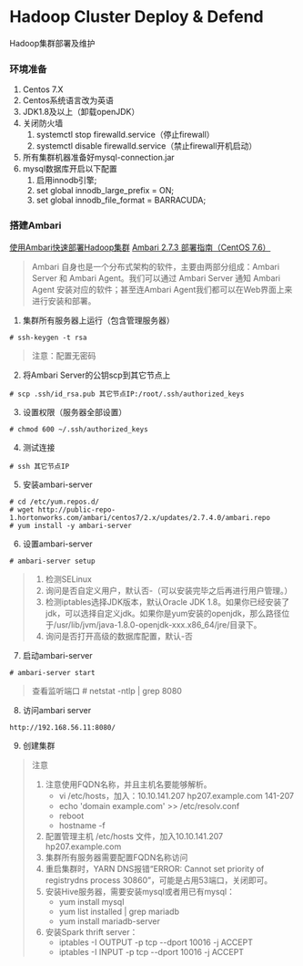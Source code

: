 # Hadoop Cluster Deploy & Defend
Hadoop集群部署及维护

### 环境准备
1. Centos 7.X
2. Centos系统语言改为英语
3. JDK1.8及以上（卸载openJDK）
4. 关闭防火墙
   1. systemctl stop firewalld.service（停止firewall）
   2. systemctl disable firewalld.service（禁止firewall开机启动）
5. 所有集群机器准备好mysql-connection.jar
6. mysql数据库开启以下配置
   1. 启用innodb引擎;
   2. set global innodb_large_prefix = ON;
   3. set global innodb_file_format = BARRACUDA;

### 搭建Ambari
[使用Ambari快速部署Hadoop集群](https://developer.aliyun.com/article/706968)
[Ambari 2.7.3 部署指南（CentOS 7.6）](https://support.huaweicloud.com/dpmg-hdp-kunpengbds/kunpengbds_04_0014.html)

> Ambari 自身也是一个分布式架构的软件，主要由两部分组成：Ambari Server 和 Ambari Agent。我们可以通过 Ambari Server 通知 Ambari Agent 安装对应的软件；甚至连Ambari Agent我们都可以在Web界面上来进行安装和部署。

1. 集群所有服务器上运行（包含管理服务器）
```
# ssh-keygen -t rsa
```
> 注意：配置无密码

2. 将Ambari Server的公钥scp到其它节点上
```
# scp .ssh/id_rsa.pub 其它节点IP:/root/.ssh/authorized_keys
```

3. 设置权限（服务器全部设置）
```
# chmod 600 ~/.ssh/authorized_keys
```

4. 测试连接
```
# ssh 其它节点IP
```

5. 安装ambari-server
```
# cd /etc/yum.repos.d/
# wget http://public-repo-1.hortonworks.com/ambari/centos7/2.x/updates/2.7.4.0/ambari.repo
# yum install -y ambari-server
```

6. 设置ambari-server
```
# ambari-server setup
```
> 1) 检测SELinux
> 2) 询问是否自定义用户，默认否-（可以安装完毕之后再进行用户管理。）
> 3) 检测iptables选择JDK版本，默认Oracle JDK 1.8。如果你已经安装了jdk，可以选择自定义jdk。如果你是yum安装的openjdk，那么路径位于/usr/lib/jvm/java-1.8.0-openjdk-xxx.x86_64/jre/目录下。
> 4) 询问是否打开高级的数据库配置，默认-否

7. 启动ambari-server
```
# ambari-server start
```
> 查看监听端口 # netstat -ntlp | grep 8080

8. 访问ambari server
```
http://192.168.56.11:8080/
```

9. 创建集群
> 注意
> 1. 注意使用FQDN名称，并且主机名要能够解析。
   >    - vi /etc/hosts，加入：10.10.141.207 hp207.example.com 141-207
   >    - echo 'domain example.com' >> /etc/resolv.conf
   >    - reboot
   >    - hostname -f
> 2. 配置管理主机 /etc/hosts 文件，加入10.10.141.207 hp207.example.com
> 3. 集群所有服务器需要配置FQDN名称访问
> 4. 重启集群时，YARN DNS报错“ERROR: Cannot set priority of registrydns process 30860”，可能是占用53端口，关闭即可。
> 5. 安装Hive服务器，需要安装mysql或者用已有mysql：
   >    - yum install mysql
   >    - yum list installed | grep mariadb
   >    - yum install mariadb-server
> 6. 安装Spark thrift server：
   >    - iptables -I OUTPUT -p tcp --dport 10016 -j ACCEPT
   >    - iptables -I INPUT -p tcp --dport 10016 -j ACCEPT
